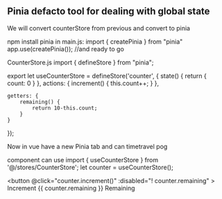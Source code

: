 ## Pinia defacto tool for dealing with global state

We will convert counterStore from previous and convert to pinia

npm install pinia
in main.js:
import { createPinia } from "pinia"
app.use(createPinia()); //and ready to go

CounterStore.js
import { defineStore } from "pinia";

export let useCounterStore = defineStore('counter', {
    state() {
        return {
            count: 0
        }
    }, 
    actions: {
        increment() {
            this.count++;
        }
    },
    
    getters: {
    	remaining() {
            return 10-this.count;
    	}
    }

});

Now in vue have a new Pinia tab and can timetravel pog

component can use 
import { useCounterStore } from '@/stores/CounterStore';
let counter = useCounterStore();

<button 
      @click="counter.increment()"
      :disabled="! counter.remaining" >
      Increment {{ counter.remaining }} Remaining
    </button>
